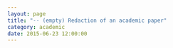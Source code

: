 ```yaml
---
layout: page
title: "-- (empty) Redaction of an academic paper"
category: academic
date: 2015-06-23 12:00:00
---
```




